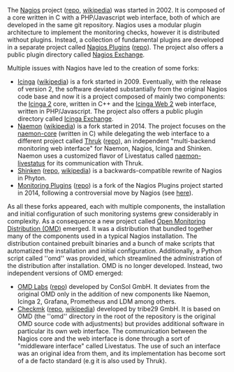 The [Nagios](https://www.nagios.org/) project ([repo](https://github.com/NagiosEnterprises/nagioscore), [wikipedia](https://en.wikipedia.org/wiki/Nagios)) was started in 2002. It is composed of a core written in C with a PHP/Javascript web interface, both of which are developed in the same git repository. Nagios uses a modular plugin architecture to implement the monitoring checks, however it is distributed without plugins. Instead, a collection of fundamental plugins are developed in a separate project called [Nagios Plugins](http://nagios-plugins.org/) ([repo](https://github.com/nagios-plugins/nagios-plugins)). The project also offers a public plugin directory called [Nagios Exchange](https://exchange.nagios.org/).

Multiple issues with Nagios have led to the creation of some forks:

* [Icinga](https://icinga.com/) ([wikipedia](https://en.wikipedia.org/wiki/Icinga)) is a fork started in 2009. Eventually, with the release of version 2, the software deviated substantially from the original Nagios code base and now it is a project composed of mainly two components: the [Icinga 2](https://github.com/Icinga/icinga2) core, written in C++ and the [Icinga Web 2](https://github.com/Icinga/icingaweb2) web interface, written in PHP/Javascript. The project also offers a public plugin directory called [Icinga Exchange](https://exchange.icinga.com/).
* [Naemon](https://www.naemon.org/) ([wikipedia](https://en.wikipedia.org/wiki/Naemon)) is a fork started in 2014. The project focuses on the [naemon-core](https://github.com/naemon/naemon-core) (written in C) while delegating the web interface to a different project called [Thruk](http://thruk.org/) ([repo](https://github.com/sni/Thruk)), an independent "multi-backend monitoring web interface" for Naemon, Nagios, Icinga and Shinken. Naemon uses a customized flavor of Livestatus called [naemon-livestatus](https://github.com/naemon/naemon-livestatus) for its communication with Thruk.
* [Shinken](http://www.shinken-monitoring.org/) ([repo](https://github.com/naparuba/shinken), [wikipedia](https://en.wikipedia.org/wiki/Shinken_(software))) is a backwards-compatible rewrite of Nagios in Phyton.
* [Monitoring Plugins](https://www.monitoring-plugins.org/) ([repo](https://github.com/monitoring-plugins/monitoring-plugins)) is a fork of the Nagios Plugins project started in 2014, following a controversial move by Nagios (see [here](https://www.monitoring-plugins.org/news/new-project-name.html)).

As all these forks appeared, each with multiple components, the installation and initial configuration of such monitoring systems grew considerably in complexity. As a consequence a new project called [Open Monitoring Distribution (OMD)](https://omdistro.org/) emerged. It was a distribution that bundled together many of the components used in a typical Nagios installation. The distribution contained prebuilt binaries and a bunch of make scripts that automatized the installation and initial configuration. Additionally, a Python script called ''omd'' was provided, which streamlined the administration of the distribution after installation. OMD is no longer developed. Instead, two independent versions of OMD emerged:

* [OMD Labs](https://labs.consol.de/omd/) ([repo](https://github.com/ConSol/omd)) developed by ConSol GmbH. It deviates from the original OMD only in the addition of new components like Naemon, Icinga 2, Grafana, Prometheus and LDM among others.
* [Checkmk](https://checkmk.com/) ([repo](https://github.com/tribe29/checkmk), [wikipedia](https://en.wikipedia.org/wiki/Check_MK)) developed by tribe29 GmbH. It is based on OMD (the ''omd'' directory in the root of the repository is the original OMD source code with adjustments) but provides additional software in particular its own web interface. The communication between the Nagios core and the web interface is done through a sort of "middleware interface" called Livestatus. The use of such an interface was an original idea from them, and its implementation has become sort of a de facto standard (e.g it is also used by Thruk).
